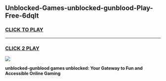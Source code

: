 
## Unblocked-Games-unblocked-gunblood-Play-Free-6dqlt
<h3>
<a href="https://premium76.site?title=unblocked-gunblood&ref=23A">CLICK TO PLAY</a></h3>
<hr>

<h3>
<a href="https://premium76.site?title=unblocked-gunblood&ref=23A">CLICK 2 PLAY</a>
  
</h3>

<a href="https://premium76.site?title=unblocked-gunblood&ref=23A"><img src="https://clearcache.store/games.png"></a>


**unblocked-gunblood games unblocked: Your Gateway to Fun and Accessible Online Gaming**
